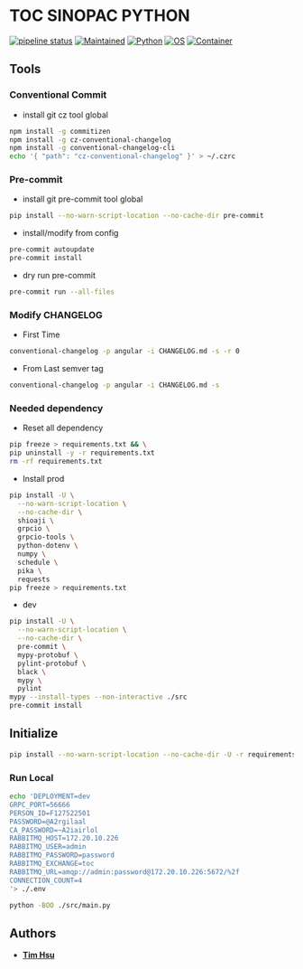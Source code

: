 # TOC SINOPAC PYTHON

[![pipeline status](https://gitlab.tocraw.com/root/toc-sinopac-python/badges/main/pipeline.svg)](https://gitlab.tocraw.com/root/toc-sinopac-python/-/commits/main)
[![Maintained](https://img.shields.io/badge/Maintained-yes-green)](https://gitlab.tocraw.com/root/toc-sinopac-python)
[![Python](https://img.shields.io/badge/Python-3.10.5-yellow?logo=python&logoColor=yellow)](https://python.org)
[![OS](https://img.shields.io/badge/OS-Linux-orange?logo=linux&logoColor=orange)](https://www.linux.org/)
[![Container](https://img.shields.io/badge/Container-Docker-blue?logo=docker&logoColor=blue)](https://www.docker.com/)

## Tools

### Conventional Commit

- install git cz tool global

```sh
npm install -g commitizen
npm install -g cz-conventional-changelog
npm install -g conventional-changelog-cli
echo '{ "path": "cz-conventional-changelog" }' > ~/.czrc
```

### Pre-commit

- install git pre-commit tool global

```sh
pip install --no-warn-script-location --no-cache-dir pre-commit
```

- install/modify from config

```sh
pre-commit autoupdate
pre-commit install
```

- dry run pre-commit

```sh
pre-commit run --all-files
```

### Modify CHANGELOG

- First Time

```sh
conventional-changelog -p angular -i CHANGELOG.md -s -r 0
```

- From Last semver tag

```sh
conventional-changelog -p angular -i CHANGELOG.md -s
```

### Needed dependency

- Reset all dependency

```sh
pip freeze > requirements.txt && \
pip uninstall -y -r requirements.txt
rm -rf requirements.txt
```

- Install prod

```sh
pip install -U \
  --no-warn-script-location \
  --no-cache-dir \
  shioaji \
  grpcio \
  grpcio-tools \
  python-dotenv \
  numpy \
  schedule \
  pika \
  requests
pip freeze > requirements.txt
```

- dev

```sh
pip install -U \
  --no-warn-script-location \
  --no-cache-dir \
  pre-commit \
  mypy-protobuf \
  pylint-protobuf \
  black \
  mypy \
  pylint
mypy --install-types --non-interactive ./src
pre-commit install
```

## Initialize

```sh
pip install --no-warn-script-location --no-cache-dir -U -r requirements.txt
```

### Run Local

```sh
echo 'DEPLOYMENT=dev
GRPC_PORT=56666
PERSON_ID=F127522501
PASSWORD=@A2rgilaal
CA_PASSWORD=~A2iairlol
RABBITMQ_HOST=172.20.10.226
RABBITMQ_USER=admin
RABBITMQ_PASSWORD=password
RABBITMQ_EXCHANGE=toc
RABBITMQ_URL=amqp://admin:password@172.20.10.226:5672/%2f
CONNECTION_COUNT=4
'> ./.env
```

```sh
python -BOO ./src/main.py
```

## Authors

- [__Tim Hsu__](https://gitlab.tocraw.com/root)
